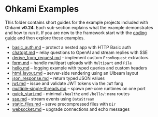 # Ohkami Examples

This folder contains short guides for the example projects included with
Ohkami **v0.24**. Each sub‑section explains what the example demonstrates and
how to run it.  If you are new to the framework start with the
[coding guide](../CODING_GUIDE_v0.24.md) and then explore these examples.

- [basic_auth.md](basic_auth.md) – protect a nested app with HTTP Basic auth
- [chatgpt.md](chatgpt.md) – relay questions to OpenAI and stream replies with SSE
- [derive_from_request.md](derive_from_request.md) – implement custom `FromRequest` extractors
- [form.md](form.md) – handle multipart uploads with `Multipart` and `File`
- [hello.md](hello.md) – logging example with typed queries and custom headers
- [html_layout.md](html_layout.md) – server-side rendering using an UIbeam layout
- [json_response.md](json_response.md) – return typed JSON values
- [jwt.md](jwt.md) – issue and validate JWT tokens via the `JWT` fang
- [multiple-single-threads.md](multiple-single-threads.md) – spawn per-core runtimes on one port
- [quick_start.md](quick_start.md) – minimal `/healthz` and `/hello/:name` routes
- [sse.md](sse.md) – stream events using `DataStream`
- [static_files.md](static_files.md) – serve precompressed files with `Dir`
- [websocket.md](websocket.md) – upgrade connections and echo messages
